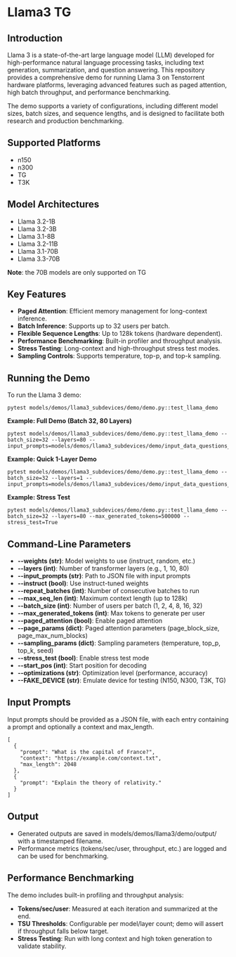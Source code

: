 # Llama3 TG

## Introduction

Llama 3 is a state-of-the-art large language model (LLM) developed for high-performance natural language processing tasks, including text generation, summarization, and question answering. This repository provides a comprehensive demo for running Llama 3 on Tenstorrent hardware platforms, leveraging advanced features such as paged attention, high batch throughput, and performance benchmarking.

The demo supports a variety of configurations, including different model sizes, batch sizes, and sequence lengths, and is designed to facilitate both research and production benchmarking.

## Supported Platforms

- n150
- n300
- TG
- T3K

## Model Architectures

- Llama 3.2-1B
- Llama 3.2-3B
- Llama 3.1-8B
- Llama 3.2-11B
- Llama 3.1-70B
- Llama 3.3-70B

**Note**: the 70B models are only supported on TG

## Key Features

- **Paged Attention**: Efficient memory management for long-context inference.
- **Batch Inference**: Supports up to 32 users per batch.
- **Flexible Sequence Lengths**: Up to 128k tokens (hardware dependent).
- **Performance Benchmarking**: Built-in profiler and throughput analysis.
- **Stress Testing**: Long-context and high-throughput stress test modes.
- **Sampling Controls**: Supports temperature, top-p, and top-k sampling.

## Running the Demo

To run the Llama 3 demo:

```
pytest models/demos/llama3_subdevices/demo/demo.py::test_llama_demo
```

**Example: Full Demo (Batch 32, 80 Layers)**

```
pytest models/demos/llama3_subdevices/demo/demo.py::test_llama_demo --batch_size=32 --layers=80 --input_prompts=models/demos/llama3_subdevices/demo/input_data_questions_prefill_128.json
```

**Example: Quick 1-Layer Demo**

```
pytest models/demos/llama3_subdevices/demo/demo.py::test_llama_demo --batch_size=32 --layers=1 --input_prompts=models/demos/llama3_subdevices/demo/input_data_questions_prefill_128.json
```

**Example: Stress Test**

```
pytest models/demos/llama3_subdevices/demo/demo.py::test_llama_demo --batch_size=32 --layers=80 --max_generated_tokens=500000 --stress_test=True
```

## Command-Line Parameters
- **--weights (str)**: Model weights to use (instruct, random, etc.)
- **--layers (int)**: Number of transformer layers (e.g., 1, 10, 80)
- **--input_prompts (str)**: Path to JSON file with input prompts
- **--instruct (bool)**: Use instruct-tuned weights
- **--repeat_batches (int)**: Number of consecutive batches to run
- **--max_seq_len (int)**: Maximum context length (up to 128k)
- **--batch_size (int)**: Number of users per batch (1, 2, 4, 8, 16, 32)
- **--max_generated_tokens (int)**: Max tokens to generate per user
- **--paged_attention (bool)**: Enable paged attention
- **--page_params (dict)**: Paged attention parameters (page_block_size, page_max_num_blocks)
- **--sampling_params (dict)**: Sampling parameters (temperature, top_p, top_k, seed)
- **--stress_test (bool)**: Enable stress test mode
- **--start_pos (int)**: Start position for decoding
- **--optimizations (str)**: Optimization level (performance, accuracy)
- **--FAKE_DEVICE (str)**: Emulate device for testing (N150, N300, T3K, TG)

## Input Prompts

Input prompts should be provided as a JSON file, with each entry containing a prompt and optionally a context and max_length.

```
[
  {
    "prompt": "What is the capital of France?",
    "context": "https://example.com/context.txt",
    "max_length": 2048
  },
  {
    "prompt": "Explain the theory of relativity."
  }
]
```

## Output

- Generated outputs are saved in models/demos/llama3/demo/output/ with a timestamped filename.
- Performance metrics (tokens/sec/user, throughput, etc.) are logged and can be used for benchmarking.

## Performance Benchmarking

The demo includes built-in profiling and throughput analysis:

- **Tokens/sec/user**: Measured at each iteration and summarized at the end.
- **TSU Thresholds**: Configurable per model/layer count; demo will assert if throughput falls below target.
- **Stress Testing**: Run with long context and high token generation to validate stability.

